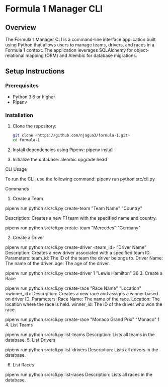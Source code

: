 # Formula 1 Manager CLI

## Overview

The Formula 1 Manager CLI is a command-line interface application built using Python that allows users to manage teams, drivers, and races in a Formula 1 context. The application leverages SQLAlchemy for object-relational mapping (ORM) and Alembic for database migrations.


## Setup Instructions

### Prerequisites

- Python 3.6 or higher
- Pipenv

### Installation

1. Clone the repository:
   ```bash
   git clone <https://github.com/njagua3/formula-1.git>
   cd formula-1

2. Install dependencies using Pipenv:
   pipenv install

3. Initialize the database:
   alembic upgrade head


CLI Usage

To run the CLI, use the following command:
  pipenv run python src/cli.py


Commands
1. Create a Team


pipenv run python src/cli.py create-team "Team Name" "Country"

Description: Creates a new F1 team with the specified name and country.

pipenv run python src/cli.py create-team "Mercedes" "Germany"

2. Create a Driver


pipenv run python src/cli.py create-driver <team_id> "Driver Name" <age>
Description: Creates a new driver associated with a specified team ID.
Parameters:
team_id: The ID of the team the driver belongs to.
Driver Name: The name of the driver.
age: The age of the driver.


pipenv run python src/cli.py create-driver 1 "Lewis Hamilton" 36
3. Create a Race

pipenv run python src/cli.py create-race "Race Name" "Location" <winner_id>
Description: Creates a new race and assigns a winner based on driver ID.
Parameters:
Race Name: The name of the race.
Location: The location where the race is held.
winner_id: The ID of the driver who won the race.

pipenv run python src/cli.py create-race "Monaco Grand Prix" "Monaco" 1
4. List Teams


pipenv run python src/cli.py list-teams
Description: Lists all teams in the database.
5. List Drivers


pipenv run python src/cli.py list-drivers
Description: Lists all drivers in the database.

6. List Races

pipenv run python src/cli.py list-races
Description: Lists all races in the database.


